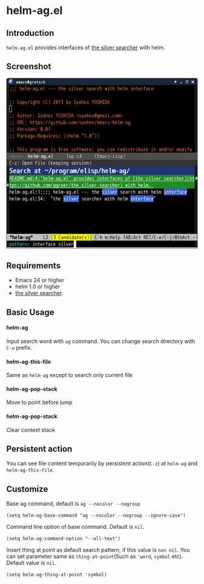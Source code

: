 # helm-ag.el

## Introduction
`helm-ag.el` provides interfaces of [the silver searcher](https://github.com/ggreer/the_silver_searcher) with helm.


## Screenshot

![helm-ag](image/helm-ag.png)


## Requirements

* Emacs 24 or higher
* helm 1.0 or higher
* [the silver searcher](https://github.com/ggreer/the_silver_searcher).


## Basic Usage

#### helm-ag

Input search word with `ag` command. You can change search directory
with `C-u` prefix.

#### helm-ag-this-file

Same as `helm-ag` except to search only current file

#### helm-ag-pop-stack

Move to point before jump

#### helm-ag-pop-stack

Clear context stack


## Persistent action

You can see file content temporarily by persistent action(`C-z`)
at `helm-ag` and `helm-ag-this-file`.


## Customize

Base ag command, default is `ag --nocolor --nogroup`

    (setq helm-ag-base-command "ag --nocolor --nogroup --ignore-case")

Command line option of base command. Default is `nil`.

    (setq helm-ag-command-option "--all-text")

Insert thing at point as default search pattern, if this value is `non nil`.
You can set parameter same as `thing-at-point`(Such as `'word`, `symbol` etc).
Default value is `nil`.

    (setq helm-ag-thing-at-point 'symbol)
